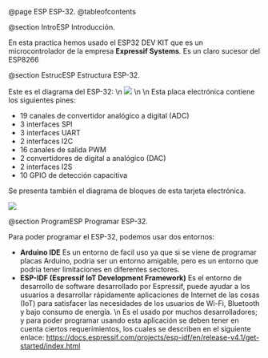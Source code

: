 @page ESP ESP-32.
@tableofcontents

@section IntroESP Introducción.

En esta practica hemos usado el ESP32 DEV KIT que es un microcontrolador de la empresa **Expressif Systems**. Es un claro sucesor del ESP8266

@section EstrucESP Estructura ESP-32.

Este es el diagrama del ESP-32: \n
![](diagrama.jpeg)
\n \n
Esta placa electrónica contiene los siguientes pines:

* 19 canales de convertidor analógico a digital (ADC)
* 3 interfaces SPI
* 3 interfaces UART
* 2 interfaces I2C
* 16 canales de salida PWM
* 2 convertidores de digital a analógico (DAC)
* 2 interfaces I2S
* 10 GPIO de detección capacitiva

Se presenta también el diagrama de bloques de esta tarjeta electrónica.

![](BLOQUES-ESP32.jpeg)

@section ProgramESP Programar ESP-32.

Para poder programar el ESP-32, podemos usar dos entornos:
* **Arduino IDE**
Es un entorno de facil uso ya que si se viene de programar placas Arduino, podria ser un entorno amigable, pero es un entorno que podria tener limitaciones en diferentes sectores.
* **ESP-IDF (Espressif IoT Development Framework)**
Es el entorno de desarrollo de software desarrollado por Espressif, puede ayudar a los usuarios a desarrollar rápidamente aplicaciones de Internet de las cosas (IoT) para satisfacer las necesidades de los usuarios de Wi-Fi, Bluetooth y bajo consumo de energía. \n
Es el usado por muchos desarrolladores; y para poder programar usando esta aplicación se deben tener en cuenta ciertos requerimientos, los cuales se describen en el siguiente enlace: https://docs.espressif.com/projects/esp-idf/en/release-v4.1/get-started/index.html